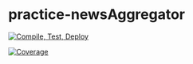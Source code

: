 # practice-newsAggregator

[![Compile, Test, Deploy](https://visavttppaf-alfred.sgp1.digitaloceanspaces.com/coverage/practice-newsAggregator/jacoco.svg)](https://visavttppaf-alfred.sgp1.digitaloceanspaces.com/coverage/practice-newsAggregator/jacoco/index.html)

[![Coverage](https://visavttppaf-alfred.sgp1.digitaloceanspaces.com/coverage/practice-newsAggregator/jacoco.svg)](https://visavttppaf-alfred.sgp1.digitaloceanspaces.com/coverage/practice-newsAggregator/jacoco/index.html)
